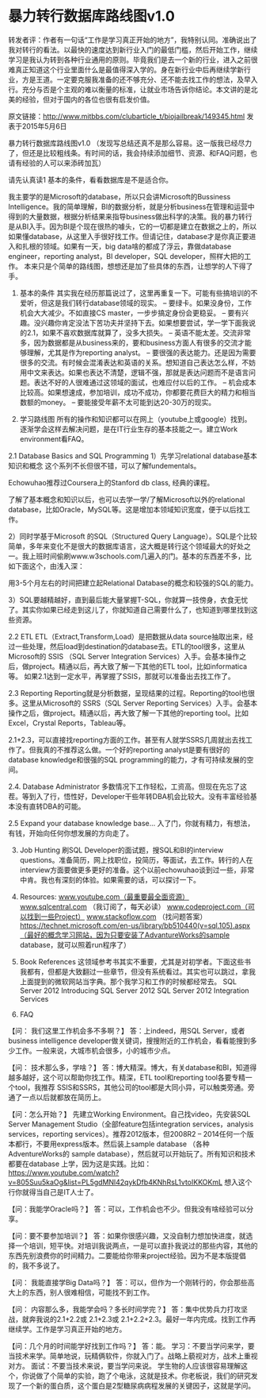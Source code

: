 # 暴力转行数据库路线图v1.0
转发者评：作者有一句话“工作是学习真正开始的地方”，我特别认同。准确说出了我对转行的看法。以最快的速度达到新行业入门的最低门槛，然后开始工作，继续学习是我认为转到各种行业通用的原则。毕竟我们是去一个新的行业，进入之前很难真正知道这个行业里面什么是最值得深入学的。身在新行业中后再继续学新行业，方是王道。一定要克服我准备的还不够充分、还不能去找工作的想法，及早入行。充分与否是个主观的难以衡量的标准，让就业市场告诉你结论。本文讲的是北美的经验，但对于国内的各位也很有启发价值。

原文链接：http://www.mitbbs.com/clubarticle_t/biojailbreak/149345.html 发表于2015年5月6日

 

暴力转行数据库路线图v1.0
（发现写总结还真不是那么容易。这一版我已经尽力了，但还是比较粗线条。有时间的话，我会持续添加细节、资源、和FAQ问题，也请有经验的人可以来添砖加瓦）

请先认真读1 基本的条件，看看数据库是不是适合你。

我主要学的是Microsoft的database，所以只会讲Microsoft的Bussiness Intelligence。我的简单理解，BI的数据分析，就是分析business在管理和运营中得到的大量数据，根据分析结果来指导business做出科学的决策。我的暴力转行是从BI入手。因为BI是个现在很热的噱头，它的一切都是建立在数据之上的，所以如果懂database，从这里入手很好找工作。但请记住，database才是你真正要进入和扎根的领域。如果有一天，big data啥的都成了浮云，靠做database engineer，reporting analyst，BI developer，SQL developer，照样大把的工作。
本来只是个简单的路线图，想想还是加了些具体的东西，让想学的人下得了手。

1. 基本的条件
其实我在经历那篇说过了，这里再重复一下。可能有些搞培训的不爱听，但这是我们转行database领域的现实。
– 要绿卡。如果没身份，工作机会大大减少。不如直接CS master，一步步搞定身份会更稳妥。
– 要有兴趣。没兴趣你肯定没法下苦功夫并坚持下去。如果想要尝试，学一学下面我说的2.1，如果不喜欢数据库就算了，没多大损失。
– 英语不能太差。交流非常多，因为数据都是从business来的，要和business方面人有很多的交流才能够理解，尤其是作为reporting analyst。
– 要很强的表达能力。还是因为需要很多的交流。有时候会混淆表达和英语的关系。想知道自己表达怎么样，不妨用中文来表达。如果也表达不清楚，逻辑不强，那就是表达问题而不是语言问题。表达不好的人很难通过这领域的面试，也难应付以后的工作。
– 机会成本比较高。如果想速成，参加培训，成功不成功，你都要花费巨大的精力和相当数额的money。
– 要能接受年薪不太可能到达20-30万的现实。

2. 学习路线图
所有的操作和知识都可以在网上（youtube上或google）找到。逐渐学会这样去解决问题，是在IT行业生存的基本技能之一。建立Work environment看FAQ。

2.1 Database Basics and SQL Programming
1）先学习relational database基本知识和概念
这个系列不长但很不错，可以了解fundementals。

Echowuhao推荐过Coursera上的Stanford db class, 经典的课程。

了解了基本概念和知识以后，也可以去学一学/了解Microsoft以外的relational database，比如Oracle，MySQL等。这是增加本领域知识宽度，便于以后找工作。

2）同时学基于Microsoft 的SQL（Structured Query Language）。SQL是个比较简单，多年来变化不是很大的数据库语言，这大概是转行这个领域最大的好处之一。我上班时间偷刷www.w3schools.com几遍入的门。基本的东西差不多，比如下面这个，由浅入深：

用3-5个月左右的时间把建立起Relational Database的概念和较强的SQL的能力。

3）SQL要越精越好，直到最后能大量掌握T-SQL，你就算一技傍身，衣食无忧了。其实你如果已经走到这儿了，你就知道自己需要什么了，也知道到哪里找到这些资源。

2.2 ETL
ETL（Extract,Transform,Load）是把数据从data source抽取出来，经过一些处理，然后load到destination的database去。ETL的tool很多，这里从Microsoft的 SSIS （SQL Server Integration Services）入手。会基本操作之后，做project。精通以后，再大致了解一下其他的ETL tool，比如informatica等。
如果2.1达到一定水平，再掌握了SSIS，那就可以准备出去找工作了。

2.3 Reporting
Reporting就是分析数据，呈现结果的过程。Reporting的tool也很多。这里从Microsoft的 SSRS（SQL Server Reporting Services）入手。会基本操作之后，做project。精通以后，再大致了解一下其他的reporting tool。比如Excel，Crystal Reports，Tableau等。

2.1+2.3，可以直接找reporting方面的工作。甚至有人就学SSRS几周就出去找工作了。但我真的不推荐这么做。一个好的reporting analyst是要有很好的database knowledge和很强的SQL programming的能力，才有可持续发展的空间。

2.4. Database Administrator
多数情况下工作轻松，工资高。但现在先忘了这茬。等到入了行，悟性好，Developer干些年转DBA机会比较大。没有丰富经验基本没有直转DBA的可能。

2.5 Expand your database knowledge base…
入了门，你就有精力，有想法，有钱，开始向任何你想发展的方向走了。

3. Job Hunting
刷SQL Developer的面试题，搜SQL和BI的interview questions。准备简历，网上找职位，投简历，等面试，去工作。转行的人在interview方面要做更多更好的准备。这个以前echowuhao谈到过一些，非常中肯。我也有深刻的体验。如果需要的话，可以探讨一下。

4. Resources:
www.youtube.com（最重要最全面资源）
www.sqlcentral.com （我订阅了，每天必读）
www.codeproject.com（可以找到一些Project）
www.stackoflow.com （找问题答案）
https://technet.microsoft.com/en-us/library/bb510440(v=sql.105).aspx（最好的概念学习网站，因为只要安装了AdvantureWorks的sample database，就可以照着run程序了）

5. Book References
这领域参考书其实不重要，尤其是对初学者。下面这些书我都有，但都是大致翻过一些章节，但没有系统看过。其实也可以跳过，拿我上面提到的微软网站当字典。那个我学习和工作的时候都经常去。
SQL Server 2012
Introducing SQL Server 2012
SQL Server 2012 Integration Services

6. FAQ

【问： 我们这里工作机会多不多啊？】
答：上indeed，用SQL Server，或者business intelligence developer做关键词，搜搜附近的工作机会，看看能搜到多少工作。一般来说，大城市机会很多，小的城市少点。

【问： 技术那么多，学啥？】
答：博大精深。博大，有关database和BI，知道得越多越好，这个可以帮助你找工作。精深，ETL tool和reporting tool各要专精一个tool，我推荐 SSIS和SSRS，其他公司的tool都是大同小异，可以触类旁通。旁通了一点以后就都放在简历上。

【问：怎么开始？】
先建立Working Environment。自己找video，先安装SQL Server Management Studio（全部feature包括integration services，analysis services，reporting services）。推荐2012版本，但2008R2 – 2014任何一个版本都行，不要用express版本。然后装上sample database （各种AdventureWorks的 sample database），然后就可以开始玩了。所有知识和技术都要在database 上学，因为这是实践。比如：https://www.youtube.com/watch?v=805Suu5kaOg&list=PL5gdMNl42qykDfb4KNhRsL1vtoIKKOKmL
想入这个行你就得当自己是IT人士了。

【问：我能学Oracle吗？】
答：可以，工作机会也不少。但我没有啥经验可以分享。

【问：要不要参加培训？】
答：如果你很感兴趣，又没自制力想加快进度，就选择一个培训，短平快。对培训我说两点，一是可以直扑我说过的那些内容，其他的东西先别浪费你的时间精力。二要能给你带来project经验。因为不是本版提倡的，我不多说了。

【问： 我能直接学Big Data吗？】
答：可以，但作为一个刚转行的，你会那些高大上的东西，别人很难相信，可能找不到工作。

【问： 内容那么多，我能学会吗？多长时间学完？】
答：集中优势兵力打攻坚战，就奔我说的2.1+2.2或 2.1+2.3或 2.1+2.2+2.3。最好一年内完成。找到工作再继续学。工作是学习真正开始的地方。

【问：几个月的时间能学好找到工作吗？】
答：能。
学习：不要当学问来学，要当技术来学。简单地说，玩精俩软件，你就入门了。战略上藐视对方，战术上重视对方。
面试：不要当技术来说，要当学问来说。
学生物的人应该很容易理解这个，你说做了个简单的实验，跑了个电泳，这就是技术。你老板说，我们的研究发现了一个新的蛋白质，这个蛋白是2型糖尿病病程发展的关键因子，这就是学问。

